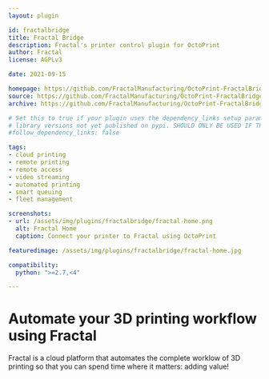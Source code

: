 ```yaml
---
layout: plugin

id: fractalbridge
title: Fractal Bridge
description: Fractal's printer control plugin for OctoPrint
author: Fractal
license: AGPLv3

date: 2021-09-15

homepage: https://github.com/FractalManufacturing/OctoPrint-FractalBridge
source: https://github.com/FractalManufacturing/OctoPrint-FractalBridge
archive: https://github.com/FractalManufacturing/OctoPrint-FractalBridge/archive/master.zip

# Set this to true if your plugin uses the dependency_links setup parameter to include
# library versions not yet published on pypi. SHOULD ONLY BE USED IF THERE IS NO OTHER OPTION!
#follow_dependency_links: false

tags:
- cloud printing
- remote printing
- remote access
- video streaming
- automated printing
- smart queuing
- fleet management

screenshots:
- url: /assets/img/plugins/fractalbridge/fractal-home.png
  alt: Fractal Home
  caption: Connect your printer to Fractal using OctoPrint

featuredimage: /assets/img/plugins/fractalbridge/fractal-home.jpg

compatibility:
  python: ">=2.7,<4"

---
```


# Automate your 3D printing workflow using Fractal

Fractal is a cloud platform that automates the complete worklow of 3D printing so that you can spend time where it matters: adding value!

